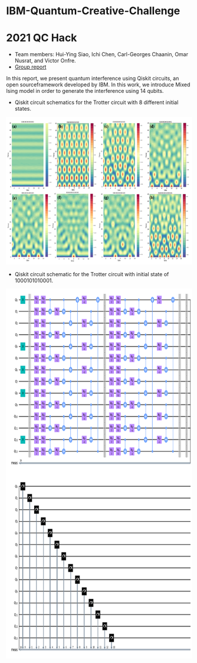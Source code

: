 # IBM-Quantum-Creative-Challenge
# 2021 QC Hack  
- Team members: Hui-Ying Siao, Ichi Chen, Carl-Georges Chaanin, Omar Nusrat, and Victor Onfre.   
- [Group report](http://arxiv.org/abs/2103.13495)

In this report, we present quantum interference using Qiskit circuits, an open sourceframework developed by IBM. In this work, we introduce Mixed Ising model in order to generate the interference using 14 qubits.


- Qiskit circuit schematics for the Trotter circuit with 8 different initial states.
<img src="/images/maps.png" width="800" height="400">  

- Qiskit circuit schematic for the Trotter circuit with initial state of 1000101010001.
<img src="/images/ckt.png" width="800" height="1000">  

